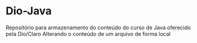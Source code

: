 # Dio-Java
Repositório para armazenamento do conteúdo do curso de Java oferecido pela Dio/Claro
Alterando o conteúdo de um arquivo de forma local